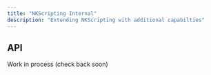```yaml
---
title: "NKScripting Internal"
description: "Extending NKScripting with additional capabilties"
---
```

## API

Work in process (check back soon)